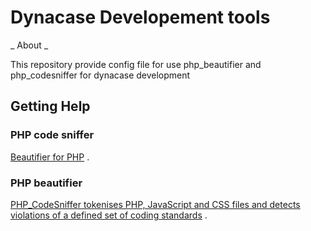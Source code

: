 Dynacase Developement tools
==========================

_ About _  

This repository provide config file for use php_beautifier and php_codesniffer for dynacase development

Getting Help
------------

### PHP code sniffer
[Beautifier for PHP](http://pear.php.net/package/PHP_Beautifier) . 


### PHP beautifier

[PHP_CodeSniffer tokenises PHP, JavaScript and CSS files and detects violations of a defined set of coding standards](http://pear.php.net/package/PHP_CodeSniffer) .  

